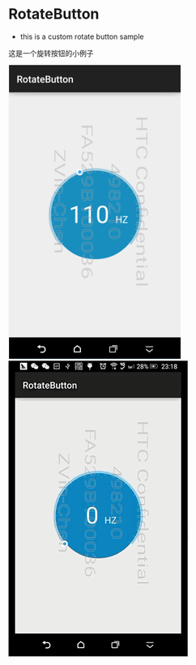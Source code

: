 # RotateButton
* this is a custom rotate button sample

这是一个旋转按钮的小例子

![screenshot](screenshot/screenshot1.png)
![screen record](screenshot/record.gif)